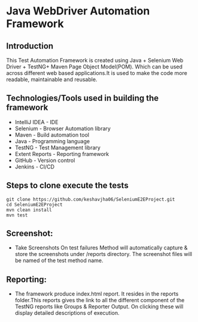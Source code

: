 # Java WebDriver Automation Framework

## Introduction
This Test Automation Framework is created using Java + Selenium Web Driver + TestNG+ Maven Page Object Model(POM). 
Which can be used across different web based applications.It is used to make the code more readable, maintainable and reusable.

## Technologies/Tools used in building the framework
- IntelliJ IDEA - IDE
- Selenium - Browser Automation library
- Maven - Build automation tool
- Java - Programming language
- TestNG - Test Management library
- Extent Reports - Reporting framework
- GitHub - Version control
- Jenkins - CI/CD

## Steps to clone execute the tests
`git clone https://github.com/keshavjha06/SeleniumE2EProject.git`<br/>
 `cd SeleniumE2EProject`<br/>
 `mvn clean install`<br/>
 `mvn test`

## Screenshot:
- Take Screenshots On test failures Method will automatically capture & store the screenshots under /reports directory. 
  The screenshot files will be named of the test method name.

## Reporting:
- The framework produce index.html report. It resides in the reports folder.This reports gives the link to all the different component of the TestNG reports like Groups & Reporter Output. On clicking these will display detailed descriptions of execution.

